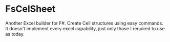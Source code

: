 # FsCelSheet
Another Excel builder for F#. Create Cell structures using easy commands. It doesn't implement every excel capability, just only those I required to use as today.
